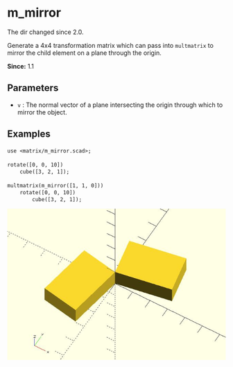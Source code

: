 # m_mirror

The dir changed since 2.0. 

Generate a 4x4 transformation matrix which can pass into `multmatrix` to mirror the child element on a plane through the origin. 

**Since:** 1.1

## Parameters

- `v` : The normal vector of a plane intersecting the origin through which to mirror the object.

## Examples

	use <matrix/m_mirror.scad>;

	rotate([0, 0, 10]) 
		cube([3, 2, 1]);
		
	multmatrix(m_mirror([1, 1, 0]))
		rotate([0, 0, 10]) 
			cube([3, 2, 1]);

![m_mirror](images/lib3x-m_mirror-1.JPG)

